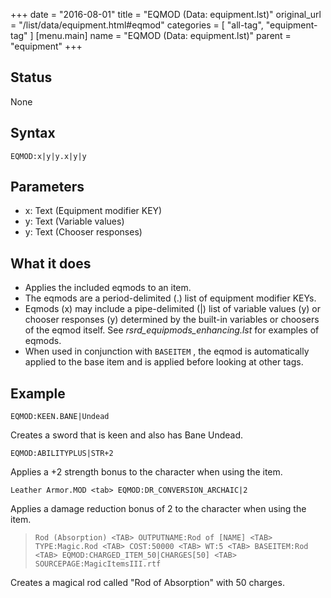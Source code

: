 +++
date = "2016-08-01"
title = "EQMOD (Data: equipment.lst)"
original_url = "/list/data/equipment.html#eqmod"
categories = [ "all-tag", "equipment-tag" ]
[menu.main]
    name = "EQMOD (Data: equipment.lst)"
    parent = "equipment"
+++

## Status

None

## Syntax

`EQMOD:x|y|y.x|y|y`

## Parameters

-   x: Text (Equipment modifier KEY)
-   y: Text (Variable values)
-   y: Text (Chooser responses)



What it does
------------

-   Applies the included eqmods to an item.
-   The eqmods are a period-delimited (.) list of equipment
    modifier KEYs.
-   Eqmods (x) may include a pipe-delimited (|) list of variable
    values (y) or chooser responses (y) determined by the built-in
    variables or choosers of the eqmod itself. See
    *rsrd\_equipmods\_enhancing.lst* for examples of eqmods.
-   When used in conjunction with `BASEITEM` , the eqmod is
    automatically applied to the base item and is applied before looking
    at other tags.

Example
-------

`EQMOD:KEEN.BANE|Undead`

Creates a sword that is keen and also has Bane Undead.

`EQMOD:ABILITYPLUS|STR+2`

Applies a +2 strength bonus to the character when using the item.

`Leather Armor.MOD <tab> EQMOD:DR_CONVERSION_ARCHAIC|2`

Applies a damage reduction bonus of 2 to the character when using the
item.

> `Rod (Absorption) <TAB> OUTPUTNAME:Rod of [NAME] <TAB> TYPE:Magic.Rod <TAB> COST:50000 <TAB> WT:5 <TAB> BASEITEM:Rod <TAB> EQMOD:CHARGED_ITEM_50|CHARGES[50] <TAB> SOURCEPAGE:MagicItemsIII.rtf`

Creates a magical rod called "Rod of Absorption" with 50 charges.

